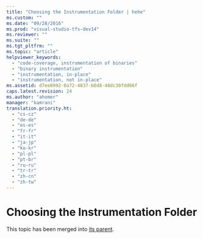 ```yaml
---
title: "Choosing the Instrumentation Folder | hehe"
ms.custom: ""
ms.date: "09/28/2016"
ms.prod: "visual-studio-tfs-dev14"
ms.reviewer: ""
ms.suite: ""
ms.tgt_pltfrm: ""
ms.topic: "article"
helpviewer_keywords: 
  - "code-coverage, instrumentation of binaries"
  - "binary instrumentation"
  - "instrumentation, in-place"
  - "instrumentation, not in-place"
ms.assetid: d7ee8992-0a72-4837-b8d8-48dc30fdd66f
caps.latest.revision: 24
ms.author: "ahomer"
manager: "kamrani"
translation.priority.ht: 
  - "cs-cz"
  - "de-de"
  - "es-es"
  - "fr-fr"
  - "it-it"
  - "ja-jp"
  - "ko-kr"
  - "pl-pl"
  - "pt-br"
  - "ru-ru"
  - "tr-tr"
  - "zh-cn"
  - "zh-tw"
---
```

# Choosing the Instrumentation Folder
This topic has been merged into [its parent](../test_notintoc/code-coverage-configuration-using-test-settings-is-deprecated.md).